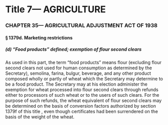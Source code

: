 
# Title 7— AGRICULTURE
### CHAPTER 35— AGRICULTURAL ADJUSTMENT ACT OF 1938
#### § 1379d. Marketing restrictions
##### (d) “Food products” defined; exemption of flour second clears

As used in this part, the term “food products” means flour (excluding flour second clears not used for human consumption as determined by the Secretary), semolina, farina, bulgur, beverage, and any other product composed wholly or partly of wheat which the Secretary may determine to be a food product. The Secretary may at his election administer the exemption for wheat processed into flour second clears through refunds either to processors of such wheat or to the users of such clears. For the purpose of such refunds, the wheat equivalent of flour second clears may be determined on the basis of conversion factors authorized by section 1379f of this title , even though certificates had been surrendered on the basis of the weight of the wheat.
